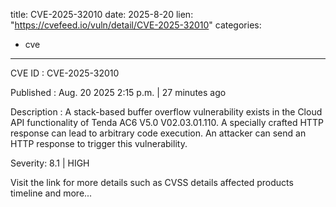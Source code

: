  
title: CVE-2025-32010
date: 2025-8-20
lien: "https://cvefeed.io/vuln/detail/CVE-2025-32010"
categories:
  - cve
---

CVE ID : CVE-2025-32010

Published :  Aug. 20
2025
2:15 p.m. | 27 minutes ago

Description : A stack-based buffer overflow vulnerability exists in the Cloud API functionality of Tenda AC6 V5.0 V02.03.01.110. A specially crafted HTTP response can lead to arbitrary code execution. An attacker can send an HTTP response to trigger this vulnerability.

Severity: 8.1 | HIGH

Visit the link for more details
such as CVSS details
affected products
timeline
and more...
